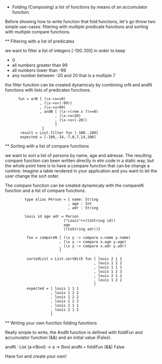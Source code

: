 * Folding (Composing) a list of functions by means of an accumulator function.

Before showing how to write function that fold functions, let's go throw two simple use-cases: filtering with multiple predicate functions and sorting with multiple compare functions.

** Filtering with a list of predicates

we want to filter a list of integers [-100..100] in order to keep
 - 0
 - all numbers greater than 99
 - all numbers lower than -99
 - any number between -20 and 20 that is a multiple 7

the filter function can be created dynamicaly by combining orN and andN functions with lists of predicates functions.

          fun = orN [ (\x->x==0)
                    , (\x->x<(-99))
                    , (\x->x>99)
                    , andN [ (\x->(rem x 7)==0)
                           , (\x->x<20)
                           , (\x->x>(-20))
                           ]
                     ]
           result = List.filter fun [-100..100]
           expected = [-100,-14,-7,0,7,14,100]

** Sorting with a list of compare functions

we want to sort a list of persons by name, age and adresse.  The resulting compare function can been written directly in elm code in a static way, but the whole point here is to have a compare function that can be change a runtime. Imagine a table rendered in your application and you want to let the user change the sort order.

The compare function can be created dynamicaly with the compareN function and a list of compare functions.

             type alias Person = { name: String
                                 , age : Int
                                 , adr : String

             louis id age adr = Person
                               ("Louis"++(toString id))
                               age
                               ((toString adr))}

              fun = compareN [ (\x y -> compare x.name y.name)
                             , (\x y -> compare x.age y.age)
                             , (\x y -> compare x.adr y.adr)
                             ]
                                      
              sortedList = List.sortWith fun [ louis 2 1 1                                               
                                             , louis 1 2 2
                                             , louis 1 1 1
                                             , louis 1 2 3                                                
                                             , louis 2 1 2
                                             , louis 1 2 2
                                             ]
              expected = [ louis 1 1 1
                         , louis 1 2 2
                         , louis 1 2 2
                         , louis 1 2 3
                         , louis 2 1 1
                         , louis 2 1 2
                         ]

** Writing your own function folding functions

Really simple to write, the AndN function is defined with foldlFun and accumulator function (&&) and an initial value (False).

andN : List (a->Bool) -> a -> Bool
andN =
  foldlFun (&&) False


Have fun and create your own! 